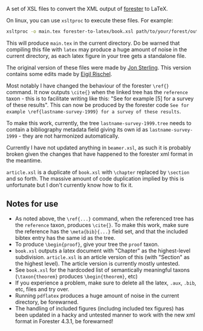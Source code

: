 A set of XSL files to convert the XML output of [forester](https://www.jonmsterling.com/jms-005P.xml) to LaTeX.

On linux, you can use `xsltproc` to execute these files. For example:

```bash
xsltproc -o main.tex forester-to-latex/book.xsl path/to/your/forest/output/index.xml
```

This will produce `main.tex` in the current directory.
Do be warned that compiling this file with `latex` may produce a huge amount of noise in the current directory, as each latex figure in your tree gets a standalone file.

The original version of these files were made by [Jon Sterling](https://www.jonmsterling.com/index.xml). This version contains some edits made by [Eigil Rischel](https://erischel.com).

Most notably I have changed the behaviour of the forester `\ref{}` command. It now outputs `\cite{}` when the linked tree has the `reference` taxon - this is to facilitate writing like this: "See for example [5] for a survey of these results". This can now be produced by the forester code `See for example \ref{lastname-survey-1999} for a survey of these results`.

To make this work, currently, the tree `lastname-survey-1999.tree` needs to contain a bibliography metadata field giving its own id as `lastname-survey-1999` - they are not harmonized automatically.

Currently I have not updated anything in `beamer.xsl`, as such it is probably broken given the changes that have happened to the forester xml format in the meantime.

`article.xsl` is a duplicate of `book.xsl` with `\chapter` replaced by `\section` and so forth. The massive amount of code duplication implied by this is unfortunate but I don't currently know how to fix it.

## Notes for use
- As noted above, the `\ref{...}` command, when the referenced tree has the `reference` taxon, produces `\cite{}`. To make this work, make sure the reference has the `\meta{bib}{...}` field set, and that the included bibtex entry has the same id as the tree.
- To produce `\begin{proof}`, give your tree the `proof` taxon.
- `book.xsl` outputs a latex document with "Chapter" as the highest-level subdivision. `article.xsl` is an article version of this (with "Section" as the highest level). The article version is currently mostly untested.
- See `book.xsl` for the hardcoded list of semantically meaningful taxons (`\taxon{theorem}` produces `\begin{theorem}`, etc)
- If you experience a problem, make sure to delete all the latex, `.aux`, `.bib`, etc, files and try over.
- Running `pdflatex` produces a huge amount of noise in the current directory, be forewarned.
- The handling of included figures (includng included tex figures) has been updated in a hacky and untested manner to work with the new xml format in Forester 4.3.1, be forewarned!
